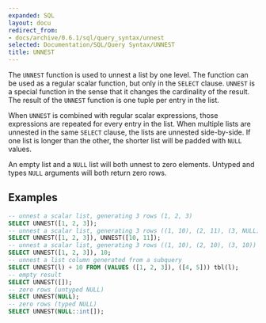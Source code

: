 ```yaml
---
expanded: SQL
layout: docu
redirect_from:
- docs/archive/0.6.1/sql/query_syntax/unnest
selected: Documentation/SQL/Query Syntax/UNNEST
title: UNNEST
---
```


The `UNNEST` function is used to unnest a list by one level. The function can be used as a regular scalar function, but only in the `SELECT` clause. `UNNEST` is a special function in the sense that it changes the cardinality of the result. The result of the `UNNEST` function is one tuple per entry in the list.

When `UNNEST` is combined with regular scalar expressions, those expressions are repeated for every entry in the list. When multiple lists are unnested in the same `SELECT` clause, the lists are unnested side-by-side. If one list is longer than the other, the shorter list will be padded with `NULL` values.

An empty list and a `NULL` list will both unnest to zero elements. Untyped and types `NULL` arguments will both return zero rows.

## Examples
```sql
-- unnest a scalar list, generating 3 rows (1, 2, 3)
SELECT UNNEST([1, 2, 3]);
-- unnest a scalar list, generating 3 rows ((1, 10), (2, 11), (3, NULL))
SELECT UNNEST([1, 2, 3]), UNNEST([10, 11]);
-- unnest a scalar list, generating 3 rows ((1, 10), (2, 10), (3, 10))
SELECT UNNEST([1, 2, 3]), 10;
-- unnest a list column generated from a subquery
SELECT UNNEST(l) + 10 FROM (VALUES ([1, 2, 3]), ([4, 5])) tbl(l);
-- empty result
SELECT UNNEST([]);
-- zero rows (untyped NULL)
SELECT UNNEST(NULL);
-- zero rows (typed NULL)
SELECT UNNEST(NULL::int[]);
```